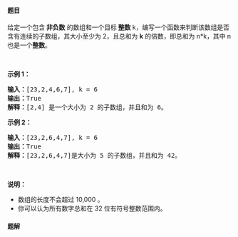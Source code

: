 #### 题目
<p>给定一个包含<strong> 非负数</strong> 的数组和一个目标<strong> 整数</strong>&nbsp;k，编写一个函数来判断该数组是否含有连续的子数组，其大小至少为 2，且总和为 <strong>k</strong> 的倍数，即总和为 n*k，其中 n 也是一个<strong>整数</strong>。</p>

<p>&nbsp;</p>

<p><strong>示例 1：</strong></p>

<pre><strong>输入：</strong>[23,2,4,6,7], k = 6
<strong>输出：</strong>True
<strong>解释：</strong>[2,4] 是一个大小为 2 的子数组，并且和为 6。
</pre>

<p><strong>示例 2：</strong></p>

<pre><strong>输入：</strong>[23,2,6,4,7], k = 6
<strong>输出：</strong>True
<strong>解释：</strong>[23,2,6,4,7]是大小为 5 的子数组，并且和为 42。
</pre>

<p>&nbsp;</p>

<p><strong>说明：</strong></p>

<ul>
	<li>数组的长度不会超过 10,000 。</li>
	<li>你可以认为所有数字总和在 32 位有符号整数范围内。</li>
</ul>


 #### 题解